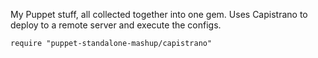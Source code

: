My Puppet stuff, all collected together into one gem. Uses
Capistrano to deploy to a remote server and execute the
configs.

`require "puppet-standalone-mashup/capistrano"`

